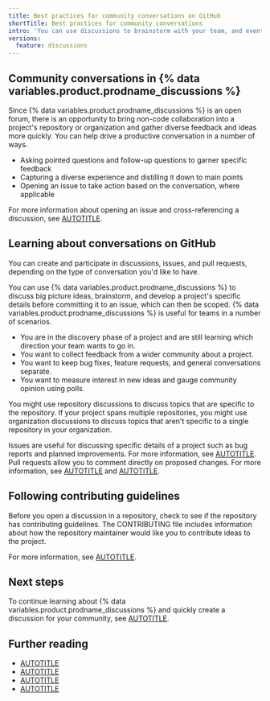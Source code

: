 ```yaml
---
title: Best practices for community conversations on GitHub
shortTitle: Best practices for community conversations
intro: 'You can use discussions to brainstorm with your team, and eventually move the conversation to an issue when you are ready to scope out the work.'
versions:
  feature: discussions
---
```



## Community conversations in {% data variables.product.prodname_discussions %}

Since {% data variables.product.prodname_discussions %} is an open forum, there is an opportunity to bring non-code collaboration into a project's repository or organization and gather diverse feedback and ideas more quickly. You can help drive a productive conversation in a number of ways.

* Asking pointed questions and follow-up questions to garner specific feedback
* Capturing a diverse experience and distilling it down to main points
* Opening an issue to take action based on the conversation, where applicable

For more information about opening an issue and cross-referencing a discussion, see [AUTOTITLE](/issues/tracking-your-work-with-issues/creating-an-issue).

## Learning about conversations on GitHub

You can create and participate in discussions, issues, and pull requests, depending on the type of conversation you'd like to have.

You can use {% data variables.product.prodname_discussions %} to discuss big picture ideas, brainstorm, and develop a project's specific details before committing it to an issue, which can then be scoped. {% data variables.product.prodname_discussions %} is useful for teams in a number of scenarios.
* You are in the discovery phase of a project and are still learning which direction your team wants to go in.
* You want to collect feedback from a wider community about a project.
* You want to keep bug fixes, feature requests, and general conversations separate.
* You want to measure interest in new ideas and gauge community opinion using polls.

You might use repository discussions to discuss topics that are specific to the repository. If your project spans multiple repositories, you might use organization discussions to discuss topics that aren't specific to a single repository in your organization.

Issues are useful for discussing specific details of a project such as bug reports and planned improvements. For more information, see [AUTOTITLE](/issues/tracking-your-work-with-issues/about-issues). Pull requests allow you to comment directly on proposed changes. For more information, see [AUTOTITLE](/pull-requests/collaborating-with-pull-requests/proposing-changes-to-your-work-with-pull-requests/about-pull-requests) and [AUTOTITLE](/pull-requests/collaborating-with-pull-requests/reviewing-changes-in-pull-requests/commenting-on-a-pull-request).

## Following contributing guidelines

Before you open a discussion in a repository, check to see if the repository has contributing guidelines. The CONTRIBUTING file includes information about how the repository maintainer would like you to contribute ideas to the project.

For more information, see [AUTOTITLE](/communities/setting-up-your-project-for-healthy-contributions).

## Next steps

To continue learning about {% data variables.product.prodname_discussions %} and quickly create a discussion for your community, see [AUTOTITLE](/discussions/quickstart).

## Further reading

* [AUTOTITLE](/communities/setting-up-your-project-for-healthy-contributions)
* [AUTOTITLE](/communities/using-templates-to-encourage-useful-issues-and-pull-requests)
* [AUTOTITLE](/communities/moderating-comments-and-conversations)
* [AUTOTITLE](/get-started/writing-on-github)
